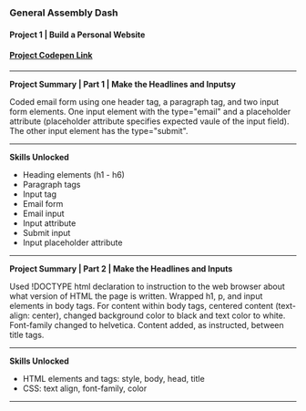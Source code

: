 
### General Assembly Dash 
#### Project 1 | Build a Personal Website

#### [Project Codepen Link](https://codepen.io/Astra_Rai_Daniels/pen/RmrYNB)


---
**Project Summary | Part 1 | Make the Headlines and Inputsy**

Coded email form using one header tag, a paragraph tag, and two input form elements. One input element with the type="email" and a  placeholder attribute (placeholder attribute specifies expected vaule of the input field). The other input element has the type="submit". 

---

**Skills Unlocked**

- Heading elements (h1 - h6)
- Paragraph tags
- Input tag
- Email form 
- Email input
- Input attribute 
- Submit input
- Input placeholder attribute

----

**Project Summary | Part 2 | Make the Headlines and Inputs**

Used !DOCTYPE html  declaration to instruction to the web browser about what version of HTML the page is written. Wrapped h1, p, and input elements in body tags. For content within body tags, centered content (text-align: center), changed background color to black and text color to white. Font-family changed to helvetica. Content added, as instructed, between title tags. 

---

**Skills Unlocked**

- HTML elements and tags: style, body, head, title  
- CSS: text align, font-family, color

----





